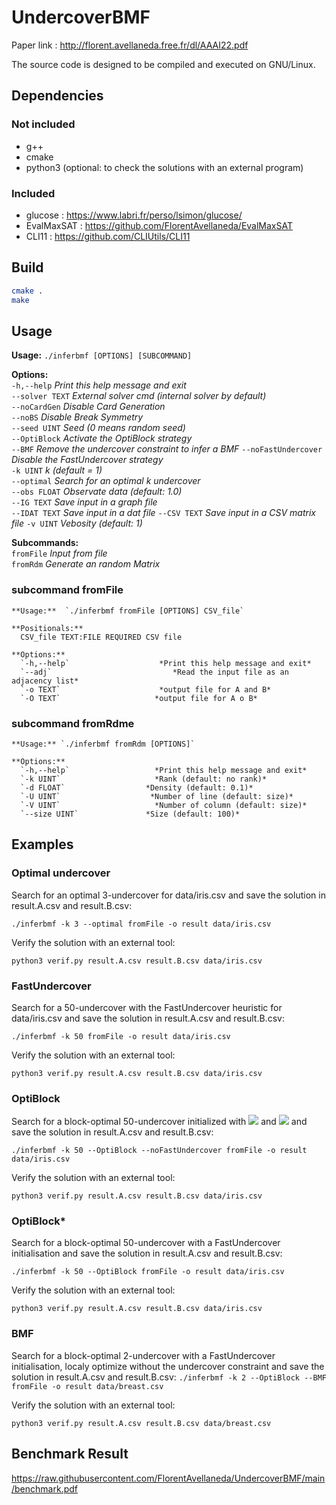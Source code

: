 # UndercoverBMF

Paper link : http://florent.avellaneda.free.fr/dl/AAAI22.pdf

The source code is designed to be compiled and executed on GNU/Linux.


## Dependencies

### Not included
- g++
- cmake
- python3 (optional: to check the solutions with an external program)

### Included
- glucose : https://www.labri.fr/perso/lsimon/glucose/
- EvalMaxSAT : https://github.com/FlorentAvellaneda/EvalMaxSAT
- CLI11 : https://github.com/CLIUtils/CLI11



## Build

```bash
cmake .
make
```


## Usage

**Usage:** `./inferbmf [OPTIONS] [SUBCOMMAND]`  

**Options:**  
  `-h,--help`            *Print this help message and exit*  
  `--solver TEXT`        *External solver cmd (internal solver by default)*  
  `--noCardGen`            *Disable Card Generation*  
  `--noBS`                *Disable Break Symmetry*  
  `--seed UINT`            *Seed (0 means random seed)*  
  `--OptiBlock`            *Activate the OptiBlock strategy*  
  `--BMF`                       *Remove the undercover constraint to infer a BMF*
  `--noFastUndercover`    *Disable the FastUndercover strategy*  
  `-k UINT`                *k (default = 1)*  
  `--optimal`            *Search for an optimal k undercover*  
  `--obs FLOAT`            *Observate data (default: 1.0)*  
  `--IG TEXT`            *Save input in a graph file*  
  `--IDAT TEXT`            *Save input in a dat file*
  `--CSV TEXT`                  *Save input in a CSV matrix file*
  `-v UINT`                *Vebosity (default: 1)*  

**Subcommands:**  
  `fromFile`                        *Input from file*  
  `fromRdm`                       *Generate an random Matrix*  

### subcommand fromFile

    **Usage:**  `./inferbmf fromFile [OPTIONS] CSV_file`  

    **Positionals:**  
      CSV_file TEXT:FILE REQUIRED CSV file  

    **Options:**  
      `-h,--help`                    *Print this help message and exit*  
      `--adj`                           *Read the input file as an adjacency list*  
      `-o TEXT`                      *output file for A and B*  
      `-O TEXT`                     *output file for A o B*  

### subcommand fromRdme

    **Usage:** `./inferbmf fromRdm [OPTIONS]`  

    **Options:**  
      `-h,--help`                   *Print this help message and exit*  
      `-k UINT`                     *Rank (default: no rank)*  
      `-d FLOAT`                  *Density (default: 0.1)*  
      `-U UINT`                    *Number of line (default: size)*  
      `-V UINT`                     *Number of column (default: size)*  
      `--size UINT`               *Size (default: 100)*

## Examples

### Optimal undercover

Search for an optimal 3-undercover for data/iris.csv and save the solution in result.A.csv and result.B.csv:

`./inferbmf -k 3 --optimal fromFile -o result data/iris.csv`

Verify the solution with an external tool:

`python3 verif.py result.A.csv result.B.csv data/iris.csv`

### FastUndercover

Search for a 50-undercover with the FastUndercover heuristic for data/iris.csv and save the solution in result.A.csv and result.B.csv:

 `./inferbmf -k 50 fromFile -o result data/iris.csv`

Verify the solution with an external tool:

`python3 verif.py result.A.csv result.B.csv data/iris.csv`

### OptiBlock

Search for a block-optimal 50-undercover initialized with <img src="https://render.githubusercontent.com/render/math?math=\bbox[white]{\{0\}^{m \times k}}"> and <img src="https://render.githubusercontent.com/render/math?math=\bbox[white]{\{0\}^{k \times n}}"> and save the solution in result.A.csv and result.B.csv:

`./inferbmf -k 50 --OptiBlock --noFastUndercover fromFile -o result data/iris.csv`

Verify the solution with an external tool:

`python3 verif.py result.A.csv result.B.csv data/iris.csv`

### OptiBlock*

Search for a block-optimal 50-undercover with a FastUndercover initialisation and save the solution in result.A.csv and result.B.csv:

`./inferbmf -k 50 --OptiBlock fromFile -o result data/iris.csv`

Verify the solution with an external tool:

`python3 verif.py result.A.csv result.B.csv data/iris.csv`


### BMF
Search for a block-optimal 2-undercover with a FastUndercover initialisation, localy optimize without the undercover constraint and save the solution in result.A.csv and result.B.csv:
`./inferbmf -k 2 --OptiBlock --BMF fromFile -o result data/breast.csv`

Verify the solution with an external tool:

`python3 verif.py result.A.csv result.B.csv data/breast.csv`


## Benchmark Result

https://raw.githubusercontent.com/FlorentAvellaneda/UndercoverBMF/main/benchmark.pdf
